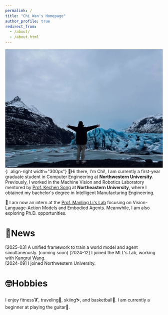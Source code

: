 ```yaml
---
permalink: /
title: "Chi Wan's Homepage"
author_profile: true
redirect_from: 
  - /about/
  - /about.html
---
```


![my_img](/images/myimg.jpg){: .align-right width="300px"}
👋Hi there, I'm Chi!, I am currently a first-year graduate student in Computer Engineering at **Northwestern University**. Previously, I worked in the Machine Vision and Robotics Laboratory mentored by [Prof. Kechen Song](http://faculty.neu.edu.cn/songkc/en/index.htm) at **Northeastern University**, where I obtained my bachelor's degree in Intelligent Manufacturing Engineering.  

🦾 I am now an intern at the [Prof. Manling Li's Lab](https://limanling.github.io/) focusing on Vision-Language-Action Models and Embodied Agents. Meanwhile, I am also exploring Ph.D. opportunities.

🥳News
======
[2025-03] A unified framework to train a world model and agent simultaneously. (coming soon)
[2024-12] I joined the MLL's Lab, working with [Kangrui Wang](https://jameskrw.github.io/).  
[2024-09] I joined Northwestern University.

🤓Hobbies
======
I enjoy fitness🏋️, traveling🚀, skiing⛷️, and basketball🏀. I am currently a beginner at playing the guitar🎸.